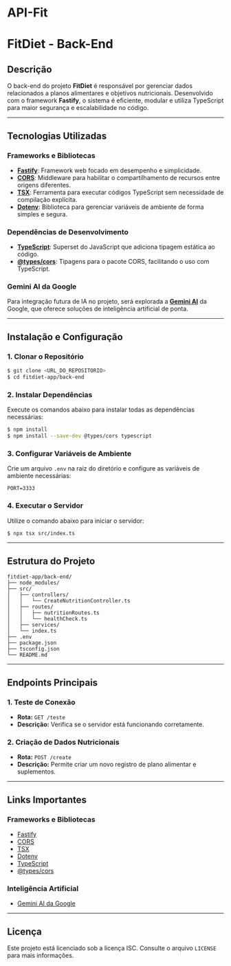 ﻿# API-Fit
# FitDiet - Back-End

## Descrição
O back-end do projeto **FitDiet** é responsável por gerenciar dados relacionados a planos alimentares e objetivos nutricionais. Desenvolvido com o framework **Fastify**, o sistema é eficiente, modular e utiliza TypeScript para maior segurança e escalabilidade no código.

---

## Tecnologias Utilizadas

### Frameworks e Bibliotecas
- [**Fastify**](https://www.fastify.io/): Framework web focado em desempenho e simplicidade.
- [**CORS**](https://www.npmjs.com/package/cors): Middleware para habilitar o compartilhamento de recursos entre origens diferentes.
- [**TSX**](https://www.npmjs.com/package/tsx): Ferramenta para executar códigos TypeScript sem necessidade de compilação explícita.
- [**Dotenv**](https://www.npmjs.com/package/dotenv): Biblioteca para gerenciar variáveis de ambiente de forma simples e segura.

### Dependências de Desenvolvimento
- [**TypeScript**](https://www.typescriptlang.org/): Superset do JavaScript que adiciona tipagem estática ao código.
- [**@types/cors**](https://www.npmjs.com/package/@types/cors): Tipagens para o pacote CORS, facilitando o uso com TypeScript.

### Gemini AI da Google
Para integração futura de IA no projeto, será explorada a [**Gemini AI**](https://ai.google/) da Google, que oferece soluções de inteligência artificial de ponta.

---

## Instalação e Configuração

### 1. Clonar o Repositório
```bash
$ git clone <URL_DO_REPOSITORIO>
$ cd fitdiet-app/back-end
```

### 2. Instalar Dependências
Execute os comandos abaixo para instalar todas as dependências necessárias:
```bash
$ npm install
$ npm install --save-dev @types/cors typescript
```

### 3. Configurar Variáveis de Ambiente
Crie um arquivo `.env` na raiz do diretório e configure as variáveis de ambiente necessárias:
```env
PORT=3333
```

### 4. Executar o Servidor
Utilize o comando abaixo para iniciar o servidor:
```bash
$ npx tsx src/index.ts
```

---

## Estrutura do Projeto

```
fitdiet-app/back-end/
├── node_modules/
├── src/
│   ├── controllers/
│   │   └── CreateNutritionController.ts
│   ├── routes/
│   │   ├── nutritionRoutes.ts
│   │   └── healthCheck.ts
│   ├── services/
│   └── index.ts
├── .env
├── package.json
├── tsconfig.json
└── README.md
```

---

## Endpoints Principais

### 1. Teste de Conexão
- **Rota:** `GET /teste`
- **Descrição:** Verifica se o servidor está funcionando corretamente.

### 2. Criação de Dados Nutricionais
- **Rota:** `POST /create`
- **Descrição:** Permite criar um novo registro de plano alimentar e suplementos.

---

## Links Importantes

### Frameworks e Bibliotecas
- [Fastify](https://www.fastify.io/)
- [CORS](https://www.npmjs.com/package/cors)
- [TSX](https://www.npmjs.com/package/tsx)
- [Dotenv](https://www.npmjs.com/package/dotenv)
- [TypeScript](https://www.typescriptlang.org/)
- [@types/cors](https://www.npmjs.com/package/@types/cors)

### Inteligência Artificial
- [Gemini AI da Google](https://ai.google/)

---

## Licença
Este projeto está licenciado sob a licença ISC. Consulte o arquivo `LICENSE` para mais informações.

